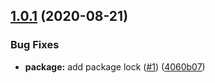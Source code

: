 ## [1.0.1](https://github.com/americanexpress/json-parse-context/compare/v1.0.0...v1.0.1) (2020-08-21)


### Bug Fixes

* **package:** add package lock ([#1](https://github.com/americanexpress/json-parse-context/issues/1)) ([4060b07](https://github.com/americanexpress/json-parse-context/commit/4060b07a5ee9d6b0fa4648cd9539f2f0495aa5e6))
